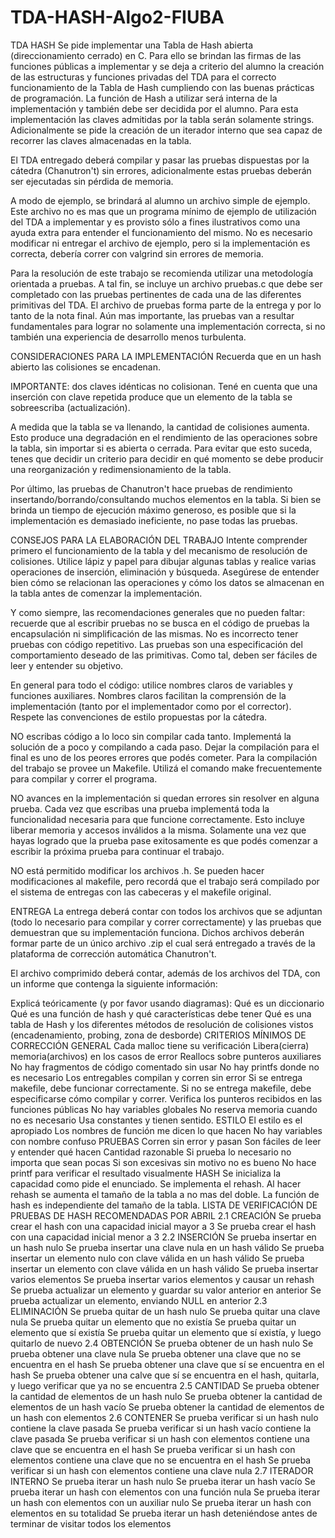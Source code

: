 # TDA-HASH-Algo2-FIUBA

TDA HASH
Se pide implementar una Tabla de Hash abierta (direccionamiento cerrado) en C. Para ello se brindan las firmas de las funciones públicas a implementar y se deja a criterio del alumno la creación de las estructuras y funciones privadas del TDA para el correcto funcionamiento de la Tabla de Hash cumpliendo con las buenas prácticas de programación. La función de Hash a utilizar será interna de la implementación y también debe ser decidida por el alumno. Para esta implementación las claves admitidas por la tabla serán solamente strings. Adicionalmente se pide la creación de un iterador interno que sea capaz de recorrer las claves almacenadas en la tabla.

El TDA entregado deberá compilar y pasar las pruebas dispuestas por la cátedra (Chanutron't) sin errores, adicionalmente estas pruebas deberán ser ejecutadas sin pérdida de memoria.

A modo de ejemplo, se brindará al alumno un archivo simple de ejemplo. Este archivo no es mas que un programa mínimo de ejemplo de utilización del TDA a implementar y es provisto sólo a fines ilustrativos como una ayuda extra para entender el funcionamiento del mismo. No es necesario modificar ni entregar el archivo de ejemplo, pero si la implementación es correcta, debería correr con valgrind sin errores de memoria.

Para la resolución de este trabajo se recomienda utilizar una metodología orientada a pruebas. A tal fin, se incluye un archivo pruebas.c que debe ser completado con las pruebas pertinentes de cada una de las diferentes primitivas del TDA. El archivo de pruebas forma parte de la entrega y por lo tanto de la nota final. Aún mas importante, las pruebas van a resultar fundamentales para lograr no solamente una implementación correcta, si no también una experiencia de desarrollo menos turbulenta.

CONSIDERACIONES PARA LA IMPLEMENTACIÓN
Recuerda que en un hash abierto las colisiones se encadenan.

IMPORTANTE: dos claves idénticas no colisionan.
Tené en cuenta que una inserción con clave repetida produce que un elemento de la tabla se sobreescriba (actualización).

A medida que la tabla se va llenando, la cantidad de colisiones aumenta. Esto produce una degradación en el rendimiento de las operaciones sobre la tabla, sin importar si es abierta o cerrada. Para evitar que esto suceda, tenes que decidir un criterio para decidir en qué momento se debe producir una reorganización y redimensionamiento de la tabla.

Por último, las pruebas de Chanutron't hace pruebas de rendimiento insertando/borrando/consultando muchos elementos en la tabla. Si bien se brinda un tiempo de ejecución máximo generoso, es posible que si la implementación es demasiado ineficiente, no pase todas las pruebas.

CONSEJOS PARA LA ELABORACIÓN DEL TRABAJO
Intente comprender primero el funcionamiento de la tabla y del mecanismo de resolución de colisiones. Utilice lápiz y papel para dibujar algunas tablas y realice varias operaciones de inserción, eliminación y búsqueda. Asegúrese de entender bien cómo se relacionan las operaciones y cómo los datos se almacenan en la tabla antes de comenzar la implementación.

Y como siempre, las recomendaciones generales que no pueden faltar: recuerde que al escribir pruebas no se busca en el código de pruebas la encapsulación ni simplificación de las mismas. No es incorrecto tener pruebas con código repetitivo. Las pruebas son una especificación del comportamiento deseado de las primitivas. Como tal, deben ser fáciles de leer y entender su objetivo.

En general para todo el código: utilice nombres claros de variables y funciones auxiliares. Nombres claros facilitan la comprensión de la implementación (tanto por el implementador como por el corrector). Respete las convenciones de estilo propuestas por la cátedra.

NO escribas código a lo loco sin compilar cada tanto. Implementá la solución de a poco y compilando a cada paso. Dejar la compilación para el final es uno de los peores errores que podés cometer. Para la compilación del trabajo se provee un Makefile. Utilizá el comando make frecuentemente para compilar y correr el programa.

NO avances en la implementación si quedan errores sin resolver en alguna prueba. Cada vez que escribas una prueba implementá toda la funcionalidad necesaria para que funcione correctamente. Esto incluye liberar memoria y accesos inválidos a la misma. Solamente una vez que hayas logrado que la prueba pase exitosamente es que podés comenzar a escribir la próxima prueba para continuar el trabajo.

NO está permitido modificar los archivos .h. Se pueden hacer modificaciones al makefile, pero recordá que el trabajo será compilado por el sistema de entregas con las cabeceras y el makefile original.

ENTREGA
La entrega deberá contar con todos los archivos que se adjuntan (todo lo necesario para compilar y correr correctamente) y las pruebas que demuestran que su implementación funciona. Dichos archivos deberán formar parte de un único archivo .zip el cual será entregado a través de la plataforma de corrección automática Chanutron't.

El archivo comprimido deberá contar, además de los archivos del TDA, con un informe que contenga la siguiente información:

Explicá teóricamente (y por favor usando diagramas):
Qué es un diccionario
Qué es una función de hash y qué características debe tener
Qué es una tabla de Hash y los diferentes métodos de resolución de colisiones vistos (encadenamiento, probing, zona de desborde)
CRITERIOS MÍNIMOS DE CORRECCIÓN
GENERAL
 Cada malloc tiene su verificación
 Libera(cierra) memoria(archivos) en los casos de error
 Reallocs sobre punteros auxiliares
 No hay fragmentos de código comentado sin usar
 No hay printfs donde no es necesario
 Los entregables compilan y corren sin error
Si se entrega makefile, debe funcionar correctamente.
Si no se entrega makefile, debe especificarse cómo compilar y correr.
 Verifica los punteros recibidos en las funciones públicas
 No hay variables globales
 No reserva memoria cuando no es necesario
 Usa constantes y tienen sentido.
ESTILO
 El estilo es el apropiado
 Los nombres de función me dicen lo que hacen
 No hay variables con nombre confuso
PRUEBAS
 Corren sin error y pasan
 Son fáciles de leer y entender qué hacen
 Cantidad razonable
Si prueba lo necesario no importa que sean pocas
Si son excesivas sin motivo no es bueno
 No hace printf para verificar el resultado visualmente
HASH
 Se inicializa la capacidad como pide el enunciado.
 Se implementa el rehash.
 Al hacer rehash se aumenta el tamaño de la tabla a no mas del doble.
 La función de hash es independiente del tamaño de la tabla.
LISTA DE VERIFICACIÓN DE PRUEBAS DE HASH RECOMENDADAS POR ABRIL
2.1 CREACIÓN
 Se prueba crear el hash con una capacidad inicial mayor a 3
 Se prueba crear el hash con una capacidad inicial menor a 3
2.2 INSERCIÓN
 Se prueba insertar en un hash nulo
 Se prueba insertar una clave nula en un hash válido
 Se prueba insertar un elemento nulo con clave válida en un hash válido
 Se prueba insertar un elemento con clave válida en un hash válido
 Se prueba insertar varios elementos
 Se prueba insertar varios elementos y causar un rehash
 Se prueba actualizar un elemento y guardar su valor anterior en anterior
 Se prueba actualizar un elemento, enviando NULL en anterior
2.3 ELIMINACIÓN
 Se prueba quitar de un hash nulo
 Se prueba quitar una clave nula
 Se prueba quitar un elemento que no existía
 Se prueba quitar un elemento que sí existía
 Se prueba quitar un elemento que sí existía, y luego quitarlo de nuevo
2.4 OBTENCIÓN
 Se prueba obtener de un hash nulo
 Se prueba obtener una clave nula
 Se prueba obtener una clave que no se encuentra en el hash
 Se prueba obtener una clave que sí se encuentra en el hash
 Se prueba obtener una calve que sí se encuentra en el hash, quitarla, y luego verificar que ya no se encuentra
2.5 CANTIDAD
 Se prueba obtener la cantidad de elementos de un hash nulo
 Se prueba obtener la cantidad de elementos de un hash vacío
 Se prueba obtener la cantidad de elementos de un hash con elementos
2.6 CONTENER
 Se prueba verificar si un hash nulo contiene la clave pasada
 Se prueba verificar si un hash vacío contiene la clave pasada
 Se prueba verificar si un hash con elementos contiene una clave que se encuentra en el hash
 Se prueba verificar si un hash con elementos contiene una clave que no se encuentra en el hash
 Se prueba verificar si un hash con elementos contiene una clave nula
2.7 ITERADOR INTERNO
 Se prueba iterar un hash nulo
 Se prueba iterar un hash vacío
 Se prueba iterar un hash con elementos con una función nula
 Se prueba iterar un hash con elementos con un auxiliar nulo
 Se prueba iterar un hash con elementos en su totalidad
 Se prueba iterar un hash deteniéndose antes de terminar de visitar todos los elementos
